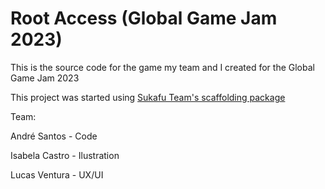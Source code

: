 # Root Access (Global Game Jam 2023)

This is the source code for the game my team and I created for the Global Game Jam 2023

This project was started using [Sukafu Team's scaffolding package](https://github.com/SukafuTeam/sukafu-unity-scaffold)

Team:

André Santos - Code

Isabela Castro - Ilustration

Lucas Ventura - UX/UI
